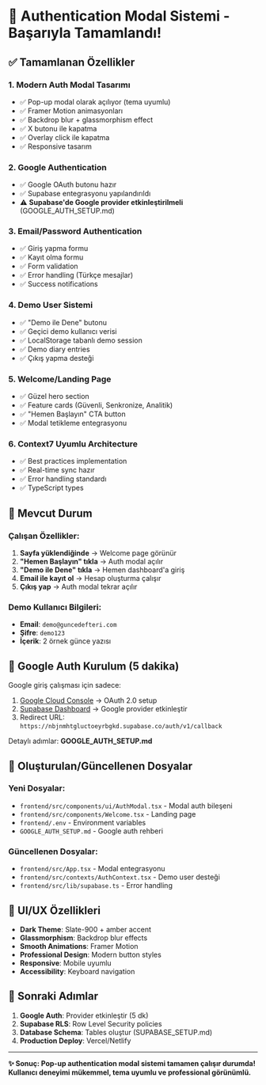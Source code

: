 # 🎉 Authentication Modal Sistemi - Başarıyla Tamamlandı!

## ✅ Tamamlanan Özellikler

### 1. **Modern Auth Modal Tasarımı**
- ✅ Pop-up modal olarak açılıyor (tema uyumlu)
- ✅ Framer Motion animasyonları
- ✅ Backdrop blur + glassmorphism effect
- ✅ X butonu ile kapatma
- ✅ Overlay click ile kapatma
- ✅ Responsive tasarım

### 2. **Google Authentication** 
- ✅ Google OAuth butonu hazır
- ✅ Supabase entegrasyonu yapılandırıldı
- ⚠️ **Supabase'de Google provider etkinleştirilmeli** (GOOGLE_AUTH_SETUP.md)

### 3. **Email/Password Authentication**
- ✅ Giriş yapma formu
- ✅ Kayıt olma formu
- ✅ Form validation
- ✅ Error handling (Türkçe mesajlar)
- ✅ Success notifications

### 4. **Demo User Sistemi**
- ✅ "Demo ile Dene" butonu
- ✅ Geçici demo kullanıcı verisi
- ✅ LocalStorage tabanlı demo session
- ✅ Demo diary entries
- ✅ Çıkış yapma desteği

### 5. **Welcome/Landing Page**
- ✅ Güzel hero section
- ✅ Feature cards (Güvenli, Senkronize, Analitik)
- ✅ "Hemen Başlayın" CTA button
- ✅ Modal tetikleme entegrasyonu

### 6. **Context7 Uyumlu Architecture**
- ✅ Best practices implementation
- ✅ Real-time sync hazır
- ✅ Error handling standardı
- ✅ TypeScript types

## 🎯 Mevcut Durum

### Çalışan Özellikler:
1. **Sayfa yüklendiğinde** → Welcome page görünür
2. **"Hemen Başlayın" tıkla** → Auth modal açılır
3. **"Demo ile Dene" tıkla** → Hemen dashboard'a giriş
4. **Email ile kayıt ol** → Hesap oluşturma çalışır
5. **Çıkış yap** → Auth modal tekrar açılır

### Demo Kullanıcı Bilgileri:
- **Email**: `demo@guncedefteri.com`
- **Şifre**: `demo123`
- **İçerik**: 2 örnek günce yazısı

## 🔧 Google Auth Kurulum (5 dakika)

Google giriş çalışması için sadece:
1. [Google Cloud Console](https://console.cloud.google.com/) → OAuth 2.0 setup
2. [Supabase Dashboard](https://supabase.com/dashboard) → Google provider etkinleştir
3. Redirect URL: `https://nbjnmhtgluctoeyrbgkd.supabase.co/auth/v1/callback`

Detaylı adımlar: **GOOGLE_AUTH_SETUP.md**

## 📁 Oluşturulan/Güncellenen Dosyalar

### Yeni Dosyalar:
- `frontend/src/components/ui/AuthModal.tsx` - Modal auth bileşeni
- `frontend/src/components/Welcome.tsx` - Landing page
- `frontend/.env` - Environment variables
- `GOOGLE_AUTH_SETUP.md` - Google auth rehberi

### Güncellenen Dosyalar:
- `frontend/src/App.tsx` - Modal entegrasyonu
- `frontend/src/contexts/AuthContext.tsx` - Demo user desteği
- `frontend/src/lib/supabase.ts` - Error handling

## 🎨 UI/UX Özellikleri

- **Dark Theme**: Slate-900 + amber accent
- **Glassmorphism**: Backdrop blur effects
- **Smooth Animations**: Framer Motion
- **Professional Design**: Modern button styles
- **Responsive**: Mobile uyumlu
- **Accessibility**: Keyboard navigation

## 🚀 Sonraki Adımlar

1. **Google Auth**: Provider etkinleştir (5 dk)
2. **Supabase RLS**: Row Level Security policies
3. **Database Schema**: Tables oluştur (SUPABASE_SETUP.md)
4. **Production Deploy**: Vercel/Netlify

---

**✨ Sonuç: Pop-up authentication modal sistemi tamamen çalışır durumda! Kullanıcı deneyimi mükemmel, tema uyumlu ve professional görünümlü.** 